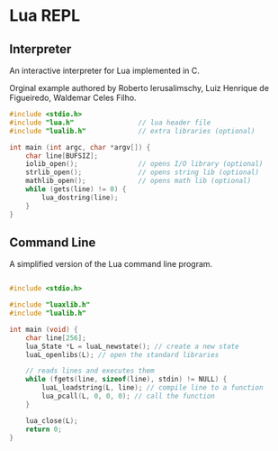 # Lua REPL

## Interpreter

An interactive interpreter for Lua implemented in C.

Orginal example authored by Roberto Ierusalimschy, Luiz Henrique de Figueiredo, Waldemar Celes Filho.

```c
#include <stdio.h>
#include "lua.h"                // lua header file
#include "lualib.h"             // extra libraries (optional)

int main (int argc, char *argv[]) {
    char line[BUFSIZ];
    iolib_open();               // opens I/O library (optional)
    strlib_open();              // opens string lib (optional)
    mathlib_open();             // opens math lib (optional)
    while (gets(line) != 0) {
        lua_dostring(line);
    }
}
```

## Command Line

A simplified version of the Lua command line program.

```c

#include <stdio.h>

#include "luaxlib.h"
#include "lualib.h"

int main (void) {
    char line[256];
    lua_State *L = luaL_newstate(); // create a new state
    luaL_openlibs(L); // open the standard libraries

    // reads lines and executes them
    while (fgets(line, sizeof(line), stdin) != NULL) {
        luaL_loadstring(L, line); // compile line to a function
        lua_pcall(L, 0, 0, 0); // call the function
    }

    lua_close(L);
    return 0;
}
```
